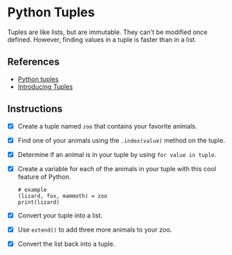 # Python Tuples

Tuples are like lists, but are immutable. They can't be modified once defined. However, finding values in a tuple is faster than in a list.

## References

* [Python tuples](https://docs.python.org/3.6/tutorial/datastructures.html#tuples-and-sequences)
* [Introducing Tuples](http://www.diveintopython.net/native_data_types/tuples.html)

## Instructions

- [x] Create a tuple named `zoo` that contains your favorite animals.
- [x] Find one of your animals using the `.index(value)` method on the tuple.
- [x] Determine if an animal is in your tuple by using `for value in tuple`.
- [x] Create a variable for each of the animals in your tuple with this cool feature of Python.

    ```
    # example
    (lizard, fox, mammoth) = zoo
    print(lizard)
    ```

- [x] Convert your tuple into a list.
- [x] Use `extend()` to add three more animals to your zoo.
- [x] Convert the list back into a tuple.